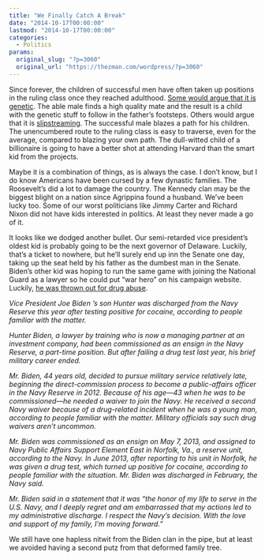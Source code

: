 ```yaml
---
title: "We Finally Catch A Break"
date: "2014-10-17T00:00:00"
lastmod: "2014-10-17T00:00:00"
categories:
  - Politics
params:
  original_slug: "?p=3060"
  original_url: "https://thezman.com/wordpress/?p=3060"
---
```


Since forever, the children of successful men have often taken up
positions in the ruling class once they reached adulthood. <a
href="http://www.amazon.com/The-Son-Also-Rises-Princeton/dp/0691162549"
rel="noopener" target="_blank">Some would argue that it is genetic</a>.
The able male finds a high quality mate and the result is a child with
the genetic stuff to follow in the father’s footsteps. Others would
argue that it is
<a href="http://en.wikipedia.org/wiki/Slipstream_%28disambiguation%29"
rel="noopener" target="_blank">slipstreaming</a>. The successful male
blazes a path for his children. The unencumbered route to the ruling
class is easy to traverse, even for the average, compared to blazing
your own path. The dull-witted child of a billionaire is going to have a
better shot at attending Harvard than the smart kid from the projects.

Maybe it is a combination of things, as is always the case. I don’t
know, but I do know Americans have been cursed by a few dynastic
families. The Roosevelt’s did a lot to damage the country. The Kennedy
clan may be the biggest blight on a nation since Agrippina found a
husband. We’ve been lucky too. Some of our worst politicians like Jimmy
Carter and Richard Nixon did not have kids interested in politics. At
least they never made a go of it.

It looks like we dodged another bullet. Our semi-retarded vice
president’s oldest kid is probably going to be the next governor of
Delaware. Luckily, that’s a ticket to nowhere, but he’ll surely end up
inn the Senate one day, taking up the seat held by his father as the
dumbest man in the Senate. Biden’s other kid was hoping to run the same
game with joining the National Guard as a lawyer so he could put “war
hero” on his campaign website. Luckily, <a
href="http://online.wsj.com/articles/bidens-son-hunter-discharged-from-navy-reserve-after-failing-cocaine-test-1413499657"
rel="noopener" target="_blank">he was thrown out for drug abuse</a>.

*Vice President Joe Biden ’s son Hunter was discharged from the Navy
Reserve this year after testing positive for cocaine, according to
people familiar with the matter.*

*Hunter Biden, a lawyer by training who is now a managing partner at an
investment company, had been commissioned as an ensign in the Navy
Reserve, a part-time position. But after failing a drug test last year,
his brief military career ended.*

*Mr. Biden, 44 years old, decided to pursue military service relatively
late, beginning the direct-commission process to become a public-affairs
officer in the Navy Reserve in 2012. Because of his age—43 when he was
to be commissioned—he needed a waiver to join the Navy. He received a
second Navy waiver because of a drug-related incident when he was a
young man, according to people familiar with the matter. Military
officials say such drug waivers aren’t uncommon.*

*Mr. Biden was commissioned as an ensign on May 7, 2013, and assigned to
Navy Public Affairs Support Element East in Norfolk, Va., a reserve
unit, according to the Navy. In June 2013, after reporting to his unit
in Norfolk, he was given a drug test, which turned up positive for
cocaine, according to people familiar with the situation. Mr. Biden was
discharged in February, the Navy said.*

*Mr. Biden said in a statement that it was “the honor of my life to
serve in the U.S. Navy, and I deeply regret and am embarrassed that my
actions led to my administrative discharge. I respect the Navy’s
decision. With the love and support of my family, I’m moving forward.”*

We still have one hapless nitwit from the Biden clan in the pipe, but at
least we avoided having a second putz from that deformed family tree.
